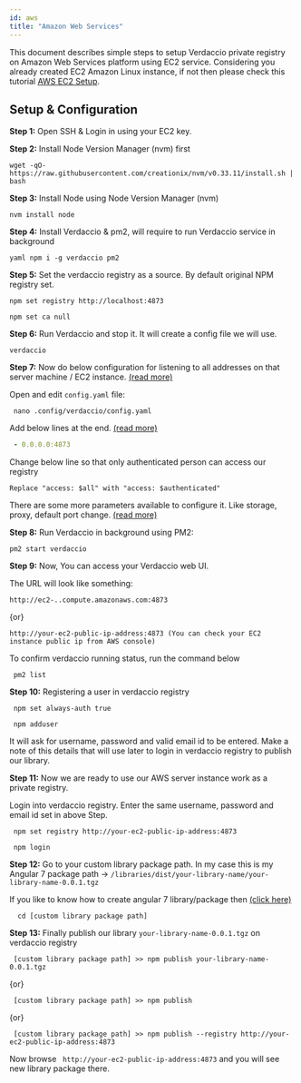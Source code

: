 ```yaml
---
id: aws
title: "Amazon Web Services"
---
```


This document describes simple steps to setup Verdaccio private registry on Amazon Web Services platform using EC2 service. Considering you already created EC2 Amazon Linux instance, if not then please check this tutorial [AWS EC2 Setup](https://tinyurl.com/y2ozksyc).

## Setup & Configuration

**Step 1:** Open SSH & Login in using your EC2 key.

**Step 2:** Install Node Version Manager (nvm) first

 ```
wget -qO- https://raw.githubusercontent.com/creationix/nvm/v0.33.11/install.sh | bash
   ```
**Step 3:** Install Node using Node Version Manager (nvm)

 ``` nvm install node ```

**Step 4:** Install Verdaccio & pm2, will require to run Verdaccio service in background

 ```yaml npm i -g verdaccio pm2 ```

**Step 5:** Set the verdaccio registry as a source. By default original NPM registry set.
 
 ``` npm set registry http://localhost:4873 ```
 
 ``` npm set ca null ```

**Step 6:** Run Verdaccio and stop it. It will create a config file we will use.

 ``` verdaccio ```
 
**Step 7:** Now do below configuration for listening to all addresses on that server machine / EC2 instance. [(read more)](https://github.com/verdaccio/verdaccio/blob/master/conf/full.yaml)

Open and edit `config.yaml` file:

 ```  nano .config/verdaccio/config.yaml ```

Add below lines at the end. [(read more)](https://github.com/verdaccio/verdaccio/blob/ff409ab7c05542a152100e3bc39cfadb36a8a080/conf/full.yaml#L113)

 ```yaml listen:
  - 0.0.0.0:4873
```

Change below line so that only authenticated person can access our registry

 ``` Replace "access: $all" with "access: $authenticated" ```

There are some more parameters available to configure it. Like storage, proxy, default port change. [(read more)](https://github.com/verdaccio/verdaccio/blob/ff409ab7c05542a152100e3bc39cfadb36a8a080/conf/full.yaml#L113)

**Step 8:** Run Verdaccio in background using PM2:

 ``` pm2 start verdaccio ```

**Step 9:** Now, You can access your Verdaccio web UI.

The URL will look like something:

 ``` http://ec2-..compute.amazonaws.com:4873 ```

{or}

 ``` http://your-ec2-public-ip-address:4873 (You can check your EC2 instance public ip from AWS console) ```

To confirm verdaccio running status, run the command below

 ```  pm2 list ```

**Step 10:** Registering a user in verdaccio registry

 ```  npm set always-auth true ```
 
 ```  npm adduser ```

It will ask for username, password and valid email id to be entered. Make a note of this details that will use later to login in verdaccio registry to publish our library.


**Step 11:** Now we are ready to use our AWS server instance work as a private registry.

Login into verdaccio registry. Enter the same username, password and email id set in above Step.

 ```  npm set registry http://your-ec2-public-ip-address:4873 ```
 
 ```  npm login ```

**Step 12:** Go to your custom library package path. In my case this is my Angular 7 package path -> `/libraries/dist/your-library-name/your-library-name-0.0.1.tgz`

If you like to know how to create angular 7 library/package then [(click here)](https://tinyurl.com/yxefgldp)

 ```   cd [custom library package path] ```

**Step 13:** Finally publish our library `your-library-name-0.0.1.tgz` on verdaccio registry

 ```  [custom library package path] >> npm publish your-library-name-0.0.1.tgz ```

{or}

 ```  [custom library package path] >> npm publish ```

{or}

 ```  [custom library package path] >> npm publish --registry http://your-ec2-public-ip-address:4873 ```

Now browse  ```  http://your-ec2-public-ip-address:4873 ``` and you will see new library package there.



